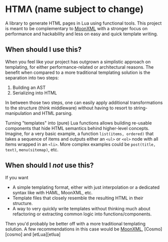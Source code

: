 HTMΛ (name subject to change)
================================================================================

A library to generate HTML pages in Lua using functional tools. This project is
meant to be complementary to [MoonXML][moonxml] with a stronger focus on
performance and hackability and less on easy and quick template writing.


When should I use this?
----------------------------------------

When you feel like your project has outgrown a simplistic approach on
templating, for either performance-related or architectural reasons. The benefit
when compared to a more traditional templating solution is the separation into
two steps:

1. Building an AST
2. Serializing into HTML

In between those two steps, one can easily apply additional transformations to
the structure (think middleware) without having to resort to string-manipulation
and HTML parsing.

Turning "templates" into (pure) Lua functions allows building re-usable
components that hide HTML semantics behind higher-level concepts. Imagine, for a
very basic example, a function `list(items, ordered)` that takes a sequence of
items and outputs either an `<ul>` or `<ol>` node with all items wrapped in an
`<li>`. More complex examples could be `post(title, text)`, `menu(sitemap)`,
etc.

When should I *not* use this?
----------------------------------------

If you want

- A simple templating format, either with just interpolation or a dedicated
  syntax like with HAML, MoonXML, etc.
- Template files that closely resemble the resulting HTML in their structure.
- A way to very quickly write templates without thinking much about refactoring
  or extracting common logic into functions/components.

Then you'd probably be better off with a more traditional templating solution.
A few recommendations in this case would be [MoonXML][moonxml], [Cosmo][cosmo]
and [etLua][etlua]

[moonxml]: http://github.com/darkwiiplayer/moonxml
